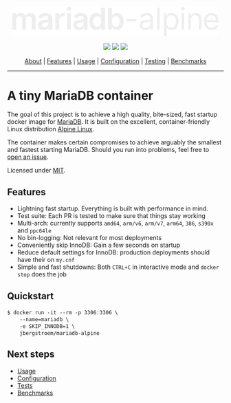 <p align="center">
  <br>
  <picture>
    <source media="(prefers-color-scheme: light)" srcset="https://raw.githubusercontent.com/jbergstroem/mariadb-alpine/main/mariadb-alpine.svg">
    <img width="480" alt="mariadb-alpine" src="https://raw.githubusercontent.com/jbergstroem/mariadb-alpine/main/mariadb-alpine-light.svg">
  </picture>
</p>
<p align="center">
  <img src="https://img.shields.io/docker/v/jbergstroem/mariadb-alpine?style=flat&color=999&sort=semver">
  <img src="https://img.shields.io/docker/image-size/jbergstroem/mariadb-alpine?style=flat&color=999&sort=semver">
  <img src="https://img.shields.io/docker/pulls/jbergstroem/mariadb-alpine?style=flat&color=999&sort=semver">
</p>
<p align="center">
  <a href="#a-tiny-mariadb-container">About</a> |
  <a href="#features">Features</a> |
  <a href="docs/usage.md">Usage</a> |
  <a href="docs/configuration.md">Configuration</a> |
  <a href="docs/testing.md">Testing</a> |
  <a href="docs/benchmarks.md">Benchmarks</a>
</p>

---

# A tiny MariaDB container

The goal of this project is to achieve a high quality, bite-sized, fast startup docker image for [MariaDB][1].
It is built on the excellent, container-friendly Linux distribution [Alpine Linux][2].

The container makes certain compromises to achieve arguably the smallest and fastest starting MariaDB. Should you run into problems, feel free to [open an issue][3].

Licensed under [MIT][4].

## Features

- Lightning fast startup. Everything is built with performance in mind.
- Test suite: Each PR is tested to make sure that things stay working
- Multi-arch: currently supports `amd64`, `arm/v6`, `arm/v7`, `arm64`, `386`, `s390x` and `ppc64le`
- No bin-logging: Not relevant for most deployments
- Conveniently skip InnoDB: Gain a few seconds on startup
- Reduce default settings for InnoDB: production deployments should have their on `my.cnf`
- Simple and fast shutdowns: Both `CTRL+C` in interactive mode and `docker stop` does the job

## Quickstart

```console
$ docker run -it --rm -p 3306:3306 \
    --name=mariadb \
    -e SKIP_INNODB=1 \
    jbergstroem/mariadb-alpine
```

## Next steps

- [Usage](docs/usage.md)
- [Configuration](docs/configuration.md)
- [Tests](docs/tests.md)
- [Benchmarks](docs/benchmarks.md)

[1]: https://mariadb.org
[2]: https://alpinelinux.org
[3]: https://github.com/jbergstroem/mariadb-alpine/issues
[4]: ./LICENSE
